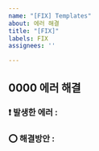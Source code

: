 ```yaml
---
name: "[FIX] Templates"
about: 에러 해결
title: "[FIX]"
labels: FIX
assignees: ''

---
```


## 0000 에러 해결 

### ❗️ 발생한 에러 : 


### ⭕️ 해결방안 :

